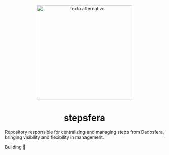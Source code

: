 <p align="center">
  <img src="./assets/Stepsfera.svg" alt="Texto alternativo" width="300" />
  
  <h1 align="center">stepsfera</h1>
</p>

Repository responsible for centralizing and managing steps from Dadosfera, bringing visibility and flexibility in management.

Building 🔨
